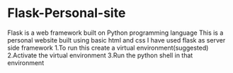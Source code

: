 # Flask-Personal-site
Flask is a web framework built on Python programming language
This is a personal website built using basic html and css
I have used flask as server side framework
1.To run this  create a virtual environment(suggested)
2.Activate the virtual environment
3.Run the python shell in that environment
